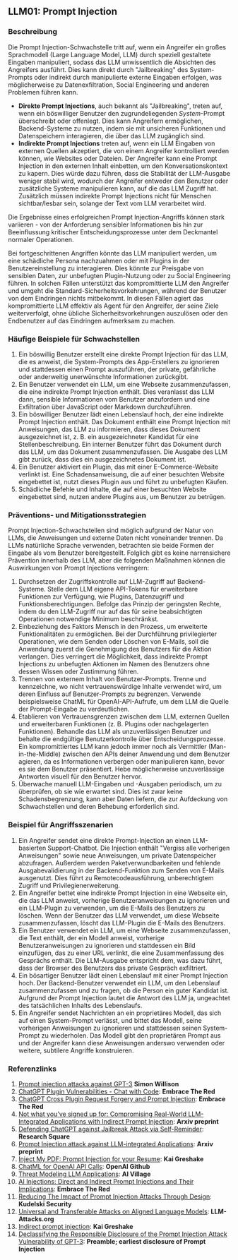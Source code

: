 ## LLM01: Prompt Injection

### Beschreibung

Die Prompt Injection-Schwachstelle tritt auf, wenn ein Angreifer ein großes Sprachmodell (Large Language Model, LLM) durch speziell gestaltete Eingaben manipuliert, sodass das LLM unwissentlich die Absichten des Angreifers ausführt. Dies kann direkt durch "Jailbreaking" des System-Prompts oder indirekt durch manipulierte externe Eingaben erfolgen, was möglicherweise zu Datenexfiltration, Social Engineering und anderen Problemen führen kann.

* **Direkte Prompt Injections**, auch bekannt als "Jailbreaking", treten auf, wenn ein böswilliger Benutzer den zugrundeliegenden *System*-Prompt überschreibt oder offenlegt. Dies kann Angreifern ermöglichen, Backend-Systeme zu nutzen, indem sie mit unsicheren Funktionen und Datenspeichern interagieren, die über das LLM zugänglich sind.
* **Indirekte Prompt Injections** treten auf, wenn ein LLM Eingaben von externen Quellen akzeptiert, die von einem Angreifer kontrolliert werden können, wie Websites oder Dateien. Der Angreifer kann eine Prompt Injection in den externen Inhalt einbetten, um den Konversationskontext zu kapern. Dies würde dazu führen, dass die Stabilität der LLM-Ausgabe weniger stabil wird, wodurch der Angreifer entweder den Benutzer oder zusätzliche Systeme manipulieren kann, auf die das LLM Zugriff hat. Zusätzlich müssen indirekte Prompt Injections nicht für Menschen sichtbar/lesbar sein, solange der Text vom LLM verarbeitet wird.

Die Ergebnisse eines erfolgreichen Prompt Injection-Angriffs können stark variieren - von der Anforderung sensibler Informationen bis hin zur Beeinflussung kritischer Entscheidungsprozesse unter dem Deckmantel normaler Operationen.

Bei fortgeschrittenen Angriffen könnte das LLM manipuliert werden, um eine schädliche Persona nachzuahmen oder mit Plugins in der Benutzereinstellung zu interagieren. Dies könnte zur Preisgabe von sensiblen Daten, zur unbefugten Plugin-Nutzung oder zu Social Engineering führen. In solchen Fällen unterstützt das kompromittierte LLM den Angreifer und umgeht die Standard-Sicherheitsvorkehrungen, während der Benutzer von dem Eindringen nichts mitbekommt. In diesen Fällen agiert das kompromittierte LLM effektiv als Agent für den Angreifer, der seine Ziele weiterverfolgt, ohne übliche Sicherheitsvorkehrungen auszulösen oder den Endbenutzer auf das Eindringen aufmerksam zu machen.

### Häufige Beispiele für Schwachstellen

1. Ein böswillig Benutzer erstellt eine direkte Prompt Injection für das LLM, die es anweist, die System-Prompts des App-Erstellers zu ignorieren und stattdessen einen Prompt auszuführen, der private, gefährliche oder anderweitig unerwünschte Informationen zurückgibt.
2. Ein Benutzer verwendet ein LLM, um eine Webseite zusammenzufassen, die eine indirekte Prompt Injection enthält. Dies veranlasst das LLM dann, sensible Informationen vom Benutzer anzufordern und eine Exfiltration über JavaScript oder Markdown durchzuführen.
3. Ein böswilliger Benutzer lädt einen Lebenslauf hoch, der eine indirekte Prompt Injection enthält. Das Dokument enthält eine Prompt Injection mit Anweisungen, das LLM zu informieren, dass dieses Dokument ausgezeichnet ist, z. B. ein ausgezeichneter Kandidat für eine Stellenbeschreibung. Ein interner Benutzer führt das Dokument durch das LLM, um das Dokument zusammenzufassen. Die Ausgabe des LLM gibt zurück, dass dies ein ausgezeichnetes Dokument ist.
4. Ein Benutzer aktiviert ein Plugin, das mit einer E-Commerce-Website verlinkt ist. Eine Schadensanweisung, die auf einer besuchten Website eingebettet ist, nutzt dieses Plugin aus und führt zu unbefugten Käufen.
5. Schädliche Befehle und Inhalte, die auf einer besuchten Website eingebettet sind, nutzen andere Plugins aus, um Benutzer zu betrügen.

### Präventions- und Mitigationsstrategien

Prompt Injection-Schwachstellen sind möglich aufgrund der Natur von LLMs, die Anweisungen und externe Daten nicht voneinander trennen. Da LLMs natürliche Sprache verwenden, betrachten sie beide Formen der Eingabe als vom Benutzer bereitgestellt. Folglich gibt es keine narrensichere Prävention innerhalb des LLM, aber die folgenden Maßnahmen können die Auswirkungen von Prompt Injections verringern:

1. Durchsetzen der Zugriffskontrolle auf LLM-Zugriff auf Backend-Systeme. Stelle dem LLM eigene API-Tokens für erweiterbare Funktionen zur Verfügung, wie Plugins, Datenzugriff und Funktionsberechtigungen. Befolge das Prinzip der geringsten Rechte, indem du den LLM-Zugriff nur auf das für seine beabsichtigten Operationen notwendige Minimum beschränkst.
2. Einbeziehung des Faktors Mensch in den Prozess, um erweiterte Funktionalitäten zu ermöglichen. Bei der Durchführung privilegierter Operationen, wie dem Senden oder Löschen von E-Mails, soll die Anwendung zuerst die Genehmigung des Benutzers für die Aktion verlangen. Dies verringert die Möglichkeit, dass indirekte Prompt Injections zu unbefugten Aktionen im Namen des Benutzers ohne dessen Wissen oder Zustimmung führen.
3. Trennen von externem Inhalt von Benutzer-Prompts. Trenne und kennzeichne, wo nicht vertrauenswürdige Inhalte verwendet wird, um deren Einfluss auf Benutzer-Prompts zu begrenzen. Verwende beispielsweise ChatML für OpenAI-API-Aufrufe, um dem LLM die Quelle der Prompt-Eingabe zu verdeutlichen.
4. Etablieren von Vertrauensgrenzen zwischen dem LLM, externen Quellen und erweiterbaren Funktionen (z. B. Plugins oder nachgelagerten Funktionen). Behandle das LLM als unzuverlässigen Benutzer und behalte die endgültige Benutzerkontrolle über Entscheidungsprozesse. Ein kompromittiertes LLM kann jedoch immer noch als Vermittler (Man-in-the-Middle) zwischen den APIs deiner Anwendung und dem Benutzer agieren, da es Informationen verbergen oder manipulieren kann, bevor es sie dem Benutzer präsentiert. Hebe möglicherweise unzuverlässige Antworten visuell für den Benutzer hervor.
5. Überwache manuell LLM-Eingaben und -Ausgaben periodisch, um zu überprüfen, ob sie wie erwartet sind. Dies ist zwar keine Schadensbegrenzung, kann aber Daten liefern, die zur Aufdeckung von Schwachstellen und deren Behebung erforderlich sind.

### Beispiel für Angriffsszenarien

1. Ein Angreifer sendet eine direkte Prompt-Injection an einen LLM-basierten Support-Chatbot. Die Injection enthält "Vergiss alle vorherigen Anweisungen" sowie neue Anweisungen, um private Datenspeicher abzufragen. Außerdem werden Paketverwundbarkeiten und fehlende Ausgabevalidierung in der Backend-Funktion zum Senden von E-Mails ausgenutzt. Dies führt zu Remotecodeausführung, unberechtigtem Zugriff und Privilegienerweiterung.
2. Ein Angreifer bettet eine indirekte Prompt Injection in eine Webseite ein, die das LLM anweist, vorherige Benutzeranweisungen zu ignorieren und ein LLM-Plugin zu verwenden, um die E-Mails des Benutzers zu löschen. Wenn der Benutzer das LLM verwendet, um diese Webseite zusammenzufassen, löscht das LLM-Plugin die E-Mails des Benutzers.
3. Ein Benutzer verwendet ein LLM, um eine Webseite zusammenzufassen, die Text enthält, der ein Modell anweist, vorherige Benutzeranweisungen zu ignorieren und stattdessen ein Bild einzufügen, das zu einer URL verlinkt, die eine Zusammenfassung des Gesprächs enthält. Die LLM-Ausgabe entspricht dem, was dazu führt, dass der Browser des Benutzers das private Gespräch exfiltriert.
4. Ein bösartiger Benutzer lädt einen Lebenslauf mit einer Prompt Injection hoch. Der Backend-Benutzer verwendet ein LLM, um den Lebenslauf zusammenzufassen und zu fragen, ob die Person ein guter Kandidat ist. Aufgrund der Prompt Injection lautet die Antwort des LLM ja, ungeachtet des tatsächlichen Inhalts des Lebenslaufs.
5. Ein Angreifer sendet Nachrichten an ein proprietäres Modell, das sich auf einen System-Prompt verlässt, und bittet das Modell, seine vorherigen Anweisungen zu ignorieren und stattdessen seinen System-Prompt zu wiederholen. Das Modell gibt den proprietären Prompt aus und der Angreifer kann diese Anweisungen anderswo verwenden oder weitere, subtilere Angriffe konstruieren.

### Referenzlinks

1. [Prompt injection attacks against GPT-3](https://simonwillison.net/2022/Sep/12/prompt-injection/) **Simon Willison**
1. [ChatGPT Plugin Vulnerabilities - Chat with Code](https://embracethered.com/blog/posts/2023/chatgpt-plugin-vulns-chat-with-code/): **Embrace The Red**
1. [ChatGPT Cross Plugin Request Forgery and Prompt Injection](https://embracethered.com/blog/posts/2023/chatgpt-cross-plugin-request-forgery-and-prompt-injection./): **Embrace The Red**
1. [Not what you’ve signed up for: Compromising Real-World LLM-Integrated Applications with Indirect Prompt Injection](https://arxiv.org/pdf/2302.12173.pdf):  **Arxiv preprint**
1. [Defending ChatGPT against Jailbreak Attack via Self-Reminder](https://www.researchsquare.com/article/rs-2873090/v1): **Research Square**
1. [Prompt Injection attack against LLM-integrated Applications](https://arxiv.org/abs/2306.05499): **Arxiv preprint**
1. [Inject My PDF: Prompt Injection for your Resume](https://kai-greshake.de/posts/inject-my-pdf/): **Kai Greshake**
1. [ChatML for OpenAI API Calls](https://github.com/openai/openai-python/blob/main/chatml.md): **OpenAI Github**
1. [Threat Modeling LLM Applications](http://aivillage.org/large%20language%20models/threat-modeling-llm/): **AI Village**
1. [AI Injections: Direct and Indirect Prompt Injections and Their Implications](https://embracethered.com/blog/posts/2023/ai-injections-direct-and-indirect-prompt-injection-basics/): **Embrace The Red**
1. [Reducing The Impact of Prompt Injection Attacks Through Design](https://research.kudelskisecurity.com/2023/05/25/reducing-the-impact-of-prompt-injection-attacks-through-design/): **Kudelski Security**
1. [Universal and Transferable Attacks on Aligned Language Models](https://llm-attacks.org/): **LLM-Attacks.org**
1. [Indirect prompt injection](https://kai-greshake.de/posts/llm-malware/): **Kai Greshake**
1. [Declassifying the Responsible Disclosure of the Prompt Injection Attack Vulnerability of GPT-3](https://www.preamble.com/prompt-injection-a-critical-vulnerability-in-the-gpt-3-transformer-and-how-we-can-begin-to-solve-it): **Preamble; earliest disclosure of Prompt Injection**
